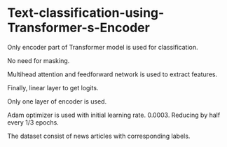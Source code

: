 # Text-classification-using-Transformer-s-Encoder

Only encoder part of Transformer model is used for classification.

No need for masking.

Multihead attention and feedforward network  is used to extract features.

Finally, linear layer to get logits.

Only one layer of encoder is used.

Adam optimizer is used with initial learning rate. 0.0003. Reducing by half every 1/3 epochs.

The dataset consist of news articles with corresponding labels. 
